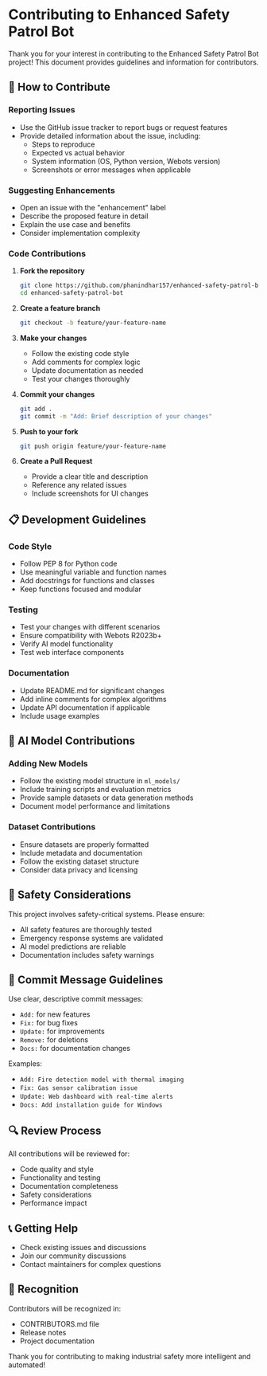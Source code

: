 # Contributing to Enhanced Safety Patrol Bot

Thank you for your interest in contributing to the Enhanced Safety Patrol Bot project! This document provides guidelines and information for contributors.

## 🤝 How to Contribute

### Reporting Issues
- Use the GitHub issue tracker to report bugs or request features
- Provide detailed information about the issue, including:
  - Steps to reproduce
  - Expected vs actual behavior
  - System information (OS, Python version, Webots version)
  - Screenshots or error messages when applicable

### Suggesting Enhancements
- Open an issue with the "enhancement" label
- Describe the proposed feature in detail
- Explain the use case and benefits
- Consider implementation complexity

### Code Contributions

1. **Fork the repository**
   ```bash
   git clone https://github.com/phanindhar157/enhanced-safety-patrol-bot.git
   cd enhanced-safety-patrol-bot
   ```

2. **Create a feature branch**
   ```bash
   git checkout -b feature/your-feature-name
   ```

3. **Make your changes**
   - Follow the existing code style
   - Add comments for complex logic
   - Update documentation as needed
   - Test your changes thoroughly

4. **Commit your changes**
   ```bash
   git add .
   git commit -m "Add: Brief description of your changes"
   ```

5. **Push to your fork**
   ```bash
   git push origin feature/your-feature-name
   ```

6. **Create a Pull Request**
   - Provide a clear title and description
   - Reference any related issues
   - Include screenshots for UI changes

## 📋 Development Guidelines

### Code Style
- Follow PEP 8 for Python code
- Use meaningful variable and function names
- Add docstrings for functions and classes
- Keep functions focused and modular

### Testing
- Test your changes with different scenarios
- Ensure compatibility with Webots R2023b+
- Verify AI model functionality
- Test web interface components

### Documentation
- Update README.md for significant changes
- Add inline comments for complex algorithms
- Update API documentation if applicable
- Include usage examples

## 🧠 AI Model Contributions

### Adding New Models
- Follow the existing model structure in `ml_models/`
- Include training scripts and evaluation metrics
- Provide sample datasets or data generation methods
- Document model performance and limitations

### Dataset Contributions
- Ensure datasets are properly formatted
- Include metadata and documentation
- Follow the existing dataset structure
- Consider data privacy and licensing

## 🚨 Safety Considerations

This project involves safety-critical systems. Please ensure:
- All safety features are thoroughly tested
- Emergency response systems are validated
- AI model predictions are reliable
- Documentation includes safety warnings

## 📝 Commit Message Guidelines

Use clear, descriptive commit messages:
- `Add:` for new features
- `Fix:` for bug fixes
- `Update:` for improvements
- `Remove:` for deletions
- `Docs:` for documentation changes

Examples:
- `Add: Fire detection model with thermal imaging`
- `Fix: Gas sensor calibration issue`
- `Update: Web dashboard with real-time alerts`
- `Docs: Add installation guide for Windows`

## 🔍 Review Process

All contributions will be reviewed for:
- Code quality and style
- Functionality and testing
- Documentation completeness
- Safety considerations
- Performance impact

## 📞 Getting Help

- Check existing issues and discussions
- Join our community discussions
- Contact maintainers for complex questions

## 🎉 Recognition

Contributors will be recognized in:
- CONTRIBUTORS.md file
- Release notes
- Project documentation

Thank you for contributing to making industrial safety more intelligent and automated!
